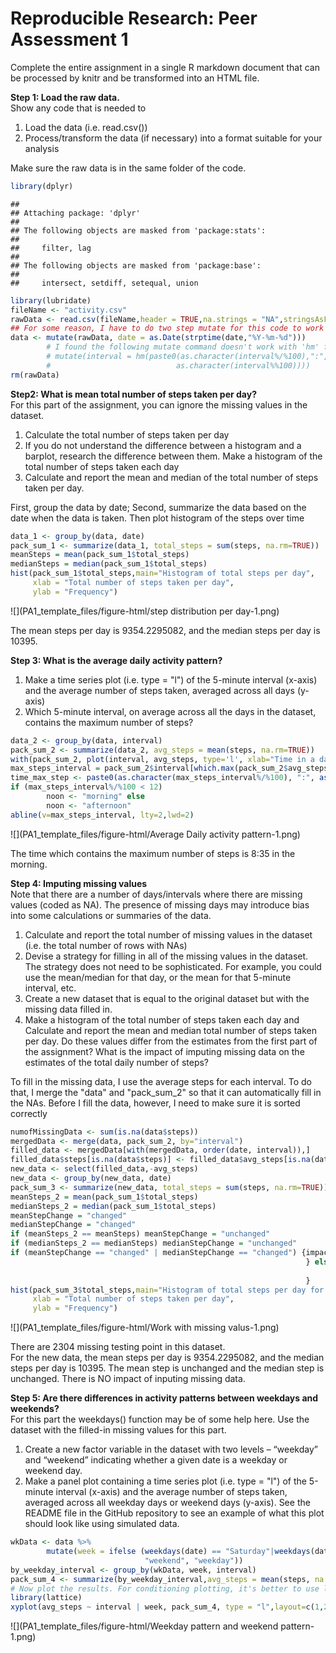 # Reproducible Research: Peer Assessment 1
Complete the entire assignment in a single R markdown document that can be processed by knitr and be transformed into an HTML file.

**Step 1: Load the raw data.**  
Show any code that is needed to  
1. Load the data (i.e. read.csv())  
2. Process/transform the data (if necessary) into a format suitable for your analysis  

Make sure the raw data is in the same folder of the code.  

```r
library(dplyr)
```

```
## 
## Attaching package: 'dplyr'
## 
## The following objects are masked from 'package:stats':
## 
##     filter, lag
## 
## The following objects are masked from 'package:base':
## 
##     intersect, setdiff, setequal, union
```

```r
library(lubridate)
fileName <- "activity.csv"
rawData <- read.csv(fileName,header = TRUE,na.strings = "NA",stringsAsFactors = FALSE)
## For some reason, I have to do two step mutate for this code to work instead of one. There is always some error coming out if I tried it in one line of code (i.e., one single mutate call.
data <- mutate(rawData, date = as.Date(strptime(date,"%Y-%m-%d")))
        # I found the following mutate command doesn't work with 'hm' function  in it. 
        # mutate(interval = hm(paste0(as.character(interval%/%100),":",
        #                            as.character(interval%%100))))
rm(rawData)
```

**Step2: What is mean total number of steps taken per day?**  
For this part of the assignment, you can ignore the missing values in the dataset.  
1. Calculate the total number of steps taken per day  
2. If you do not understand the difference between a histogram and a barplot, research the difference between them. Make a histogram of the total number of steps taken each day  
3. Calculate and report the mean and median of the total number of steps taken per day.  

First, group the data by date; Second, summarize the data based on the date when the data is taken. Then plot histogram of the steps over time


```r
data_1 <- group_by(data, date)
pack_sum_1 <- summarize(data_1, total_steps = sum(steps, na.rm=TRUE))
meanSteps = mean(pack_sum_1$total_steps)
medianSteps = median(pack_sum_1$total_steps)
hist(pack_sum_1$total_steps,main="Histogram of total steps per day",
     xlab = "Total number of steps taken per day",
     ylab = "Frequency")
```

![](PA1_template_files/figure-html/step distribution per day-1.png) 

The mean steps per day is 9354.2295082, and the median steps per day is 10395.

**Step 3: What is the average daily activity pattern?**  
1. Make a time series plot (i.e. type = "l") of the 5-minute interval (x-axis) and the average number of steps taken, averaged across all days (y-axis)  
2. Which 5-minute interval, on average across all the days in the dataset, contains the maximum number of steps?  


```r
data_2 <- group_by(data, interval)
pack_sum_2 <- summarize(data_2, avg_steps = mean(steps, na.rm=TRUE))
with(pack_sum_2, plot(interval, avg_steps, type='l', xlab="Time in a day",ylab="Average Steps", main="Average daily acitivity pattern"))
max_steps_interval = pack_sum_2$interval[which.max(pack_sum_2$avg_steps)]
time_max_step <- paste0(as.character(max_steps_interval%/%100), ":", as.character(max_steps_interval%%100))
if (max_steps_interval%/%100 < 12) 
        noon <- "morning" else 
        noon <- "afternoon"
abline(v=max_steps_interval, lty=2,lwd=2)
```

![](PA1_template_files/figure-html/Average Daily activity pattern-1.png) 

The time which contains the maximum number of steps is 8:35 in the morning.

**Step 4: Imputing missing values**  
Note that there are a number of days/intervals where there are missing values (coded as NA). The presence of missing days may introduce bias into some calculations or summaries of the data.  
1. Calculate and report the total number of missing values in the dataset (i.e. the total number of rows with NAs)  
2. Devise a strategy for filling in all of the missing values in the dataset. The strategy does not need to be sophisticated. For example, you could use the mean/median for that day, or the mean for that 5-minute interval, etc.  
3. Create a new dataset that is equal to the original dataset but with the missing data filled in.  
4. Make a histogram of the total number of steps taken each day and Calculate and report the mean and median total number of steps taken per day. Do these values differ from the estimates from the first part of the assignment? What is the impact of imputing missing data on the estimates of the total daily number of steps?

To fill in the missing data, I use the average steps for each interval. To do that, I merge the "data" and "pack_sum_2" so that it can automatically fill in the NAs. Before I fill the data, however, I need to make sure it is sorted correctly


```r
numofMissingData <- sum(is.na(data$steps))
mergedData <- merge(data, pack_sum_2, by="interval")
filled_data <- mergedData[with(mergedData, order(date, interval)),]
filled_data$steps[is.na(data$steps)] <- filled_data$avg_steps[is.na(data$steps)]
new_data <- select(filled_data,-avg_steps)
new_data <- group_by(new_data, date)
pack_sum_3 <- summarize(new_data, total_steps = sum(steps, na.rm=TRUE))
meanSteps_2 = mean(pack_sum_1$total_steps)
medianSteps_2 = median(pack_sum_1$total_steps)
meanStepChange = "changed"
medianStepChange = "changed"
if (meanSteps_2 == meanSteps) meanStepChange = "unchanged"
if (medianSteps_2 == medianSteps) medianStepChange = "unchanged"
if (meanStepChange == "changed" | medianStepChange == "changed") {impact = ""
                                                                  } else {
                                                                          impact = "NO"
                                                                  }
hist(pack_sum_3$total_steps,main="Histogram of total steps per day for new data",
     xlab = "Total number of steps taken per day",
     ylab = "Frequency")
```

![](PA1_template_files/figure-html/Work with missing valus-1.png) 

There are 2304 missing testing point in this dataset.  
For the new data, the mean steps per day is 9354.2295082, and the median steps per day is 10395. The mean step is unchanged and the median step is unchanged. There is NO impact of inputing missing data.

**Step 5: Are there differences in activity patterns between weekdays and weekends?**  
For this part the weekdays() function may be of some help here. Use the dataset with the filled-in missing values for this part.  
1. Create a new factor variable in the dataset with two levels – “weekday” and “weekend” indicating whether a given date is a weekday or weekend day.  
2. Make a panel plot containing a time series plot (i.e. type = "l") of the 5-minute interval (x-axis) and the average number of steps taken, averaged across all weekday days or weekend days (y-axis). See the README file in the GitHub repository to see an example of what this plot should look like using simulated data.


```r
wkData <- data %>%
        mutate(week = ifelse (weekdays(date) == "Saturday"|weekdays(date) == "Sunday",
                              "weekend", "weekday"))
by_weekday_interval <- group_by(wkData, week, interval)
pack_sum_4 <- summarize(by_weekday_interval,avg_steps = mean(steps, na.rm = TRUE))
# Now plot the results. For conditioning plotting, it's better to use lattice plotting system
library(lattice)
xyplot(avg_steps ~ interval | week, pack_sum_4, type = "l",layout=c(1,2),xlab="Time in a day", ylab="Average Steps")
```

![](PA1_template_files/figure-html/Weekday pattern and weekend pattern-1.png) 

